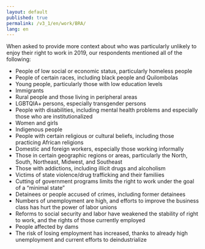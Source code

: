 ```yaml
---
layout: default
published: true
permalink: /v3_1/en/work/BRA/
lang: en
---
```

When asked to provide more context about who was particularly unlikely to enjoy their right to work in 2019, our respondents mentioned all of the following:

- People of low social or economic status, particularly homeless people
- People of certain races, including black people and Quilombolas
- Young people, particularly those with low education levels
- Immigrants
- Rural people and those living in peripheral areas
- LGBTQIA+ persons, especially transgender persons
- People with disabilities, including mental health problems and especially those who are institutionalized 
- Women and girls
- Indigenous people
- People with certain religious or cultural beliefs, including those practicing African religions 
- Domestic and foreign workers, especially those working informally
- Those in certain geographic regions or areas, particularly the North, South, Northeast, Midwest, and Southeast
- Those with addictions, including illicit drugs and alcoholism 
- Victims of state violence/drug trafficking and their familiies
- Cutting of government programs limits the right to work under the goal of a “minimal state”
- Detainees or people accused of crimes, including former detainees 
- Numbers of unemployment are high, and efforts to improve the business class has hurt the power of labor unions
- Reforms to social security and labor have weakened the stability of right to work, and the rights of those currently employed
- People affected by dams 
- The risk of losing employment has increased, thanks to already high unemployment and current efforts to deindustrialize
